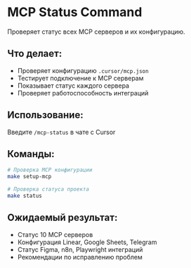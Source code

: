# MCP Status Command

Проверяет статус всех MCP серверов и их конфигурацию.

## Что делает:
- Проверяет конфигурацию `.cursor/mcp.json`
- Тестирует подключение к MCP серверам
- Показывает статус каждого сервера
- Проверяет работоспособность интеграций

## Использование:
Введите `/mcp-status` в чате с Cursor

## Команды:
```bash
# Проверка MCP конфигурации
make setup-mcp

# Проверка статуса проекта
make status
```

## Ожидаемый результат:
- Статус 10 MCP серверов
- Конфигурация Linear, Google Sheets, Telegram
- Статус Figma, n8n, Playwright интеграций
- Рекомендации по исправлению проблем
